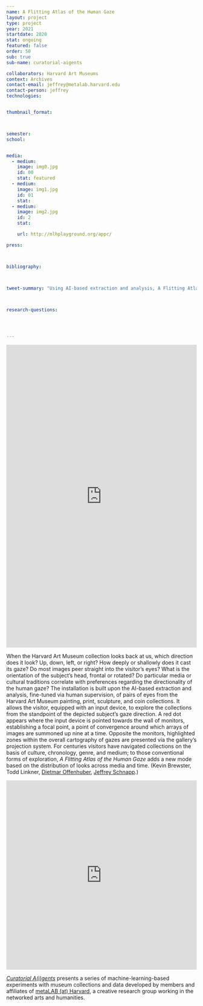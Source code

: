 ```yaml
---
name: A Flitting Atlas of the Human Gaze
layout: project
type: project 
year: 2021
startdate: 2020
stat: ongoing
featured: false
order: 50
sub: true
sub-name: curatorial-aigents

collaborators: Harvard Art Museums
context: Archives
contact-email: jeffrey@metalab.harvard.edu
contact-person: jeffrey
technologies:


thumbnail_format:



semester: 
school: 


media:
  - medium:
    image: img0.jpg
    id: 00
    stat: featured
  - medium:
    image: img1.jpg
    id: 01
    stat:
  - medium:
    image: img2.jpg
    id: 2
    stat:

    url: http://mlhplayground.org/appc/

press:



bibliography:



tweet-summary: "Using AI-based extraction and analysis, A Flitting Atlas of the Human Gaze allows the visitor to explore the museum through the eyes of the subjects of artworks."



research-questions:




---
```

<iframe src="https://metalabharvard.github.io/ars-flittingatlasofthegaze/" width="100%" height="800" frameborder="0" title="A Flitting Atlas of the Human Gaze"></iframe><br />

When the Harvard Art Museum collection looks back at us, which direction does it look? Up, down, left, or right? How deeply or shallowly does it cast its gaze? Do most images peer straight into the visitor’s eyes? What is the orientation of the subject’s head, frontal or rotated? Do particular media or cultural traditions correlate with preferences regarding the directionality of the human gaze? The installation is built upon the AI-based extraction and analysis, fine-tuned via human supervision, of pairs of eyes from the Harvard Art Museum painting, print, sculpture, and coin collections. It allows the visitor, equipped with an input device, to explore the collections from the standpoint of the depicted subject’s gaze direction. A red dot appears where the input device is pointed towards the wall of monitors, establishing a focal point, a point of convergence around which arrays of images are summoned up nine at a time. Opposite the monitors, highlighted zones within the overall cartography of gazes are presented via the gallery’s projection system. For centuries visitors have navigated collections on the basis of culture, chronology, genre, and medium; to those conventional forms of exploration, *A Flitting Atlas of the Human Gaze* adds a new mode based on the distribution of looks across media and time. (Kevin Brewster, Todd Linkner, [Dietmar Offenhuber](https://metalabharvard.github.io/people/dietmar), [Jeffrey Schnapp](https://metalabharvard.github.io/people/jeffrey).)
<iframe src="https://player.vimeo.com/video/409079272" width="100%" height="500" frameborder="0" allow="autoplay; fullscreen" allowfullscreen></iframe>
  
[*Curatorial A(i)gents*](https://metalabharvard.github.io/projects/curatorial-aigents/) presents a series of machine-learning-based experiments with museum collections and data developed by members and affiliates of [metaLAB (at) Harvard](https://metalabharvard.github.io/), a creative research group working in the networked arts and humanities.
